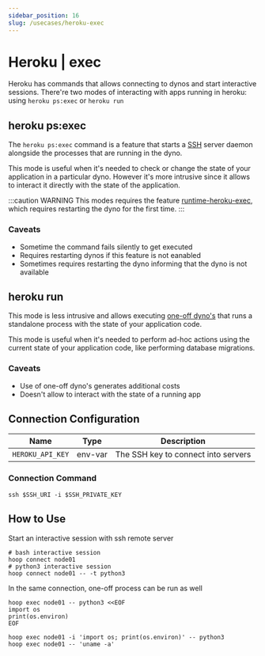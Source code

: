 ```yaml
---
sidebar_position: 16
slug: /usecases/heroku-exec
---
```


# Heroku | exec

Heroku has commands that allows connecting to dynos and start interactive sessions. There're two modes of interacting with apps running in heroku: using `heroku ps:exec` or `heroku run`

## heroku ps:exec

The `heroku ps:exec` command is a feature that starts a [SSH](https://en.wikipedia.org/wiki/Secure_Shell) server daemon alongside the processes that are running in the dyno.

This mode is useful when it's needed to check or change the state of your application in a particular dyno. However it's more intrusive since it allows to interact it directly with the state of the application.

:::caution WARNING
This modes requires the feature [runtime-heroku-exec](https://devcenter.heroku.com/articles/exec), which requires restarting the dyno for the first time.
:::

### Caveats

- Sometime the command fails silently to get executed 
- Requires restarting dynos if this feature is not eanabled
- Sometimes requires restarting the dyno informing that the dyno is not available

## heroku run

This mode is less intrusive and allows executing [one-off dyno's](https://devcenter.heroku.com/articles/one-off-dynos) that runs a standalone process with the state of your application code.

This mode is useful when it's needed to perform ad-hoc actions using the current state of your application code, like performing database migrations.

### Caveats

- Use of one-off dyno's generates additional costs
- Doesn't allow to interact with the state of a running app

## Connection Configuration

| Name                    | Type       | Description                         |
|------------------------ | ------- | -------------------------------------- |
| `HEROKU_API_KEY`        | env-var | The SSH key to connect into servers    |

### Connection Command

```shell
ssh $SSH_URI -i $SSH_PRIVATE_KEY
```

## How to Use

Start an interactive session with ssh remote server

```shell
# bash interactive session
hoop connect node01
# python3 interactive session
hoop connect node01 -- -t python3
```

In the same connection, one-off process can be run as well

```shell
hoop exec node01 -- python3 <<EOF
import os
print(os.environ)
EOF

hoop exec node01 -i 'import os; print(os.environ)' -- python3
hoop exec node01 -- 'uname -a'
```
